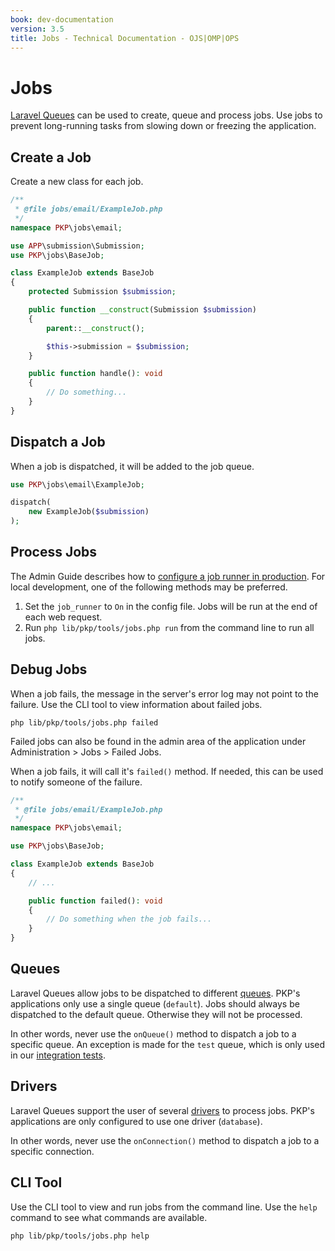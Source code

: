 ```yaml
---
book: dev-documentation
version: 3.5
title: Jobs - Technical Documentation - OJS|OMP|OPS
---
```


# Jobs

[Laravel Queues](https://laravel.com/docs/11.x/queues) can be used to create, queue and process jobs. Use jobs to prevent long-running tasks from slowing down or freezing the application.

## Create a Job

Create a new class for each job.

```php
/**
 * @file jobs/email/ExampleJob.php
 */
namespace PKP\jobs\email;

use APP\submission\Submission;
use PKP\jobs\BaseJob;

class ExampleJob extends BaseJob
{
    protected Submission $submission;

    public function __construct(Submission $submission)
    {
        parent::__construct();

        $this->submission = $submission;
    }

    public function handle(): void
    {
        // Do something...
    }
}
```

## Dispatch a Job

When a job is dispatched, it will be added to the job queue.

```php
use PKP\jobs\email\ExampleJob;

dispatch(
    new ExampleJob($submission)
);
```

## Process Jobs

The Admin Guide describes how to [configure a job runner in production](/admin-guide/en/deploy#job-runner). For local development, one of the following methods may be preferred.

1. Set the `job_runner` to `On` in the config file. Jobs will be run at the end of each web request.
2. Run `php lib/pkp/tools/jobs.php run` from the command line to run all jobs.

## Debug Jobs

When a job fails, the message in the server's error log may not point to the failure. Use the CLI tool to view information about failed jobs.

```
php lib/pkp/tools/jobs.php failed
```

Failed jobs can also be found in the admin area of the application under Administration > Jobs > Failed Jobs.

When a job fails, it will call it's `failed()` method. If needed, this can be used to notify someone of the failure.

```php
/**
 * @file jobs/email/ExampleJob.php
 */
namespace PKP\jobs\email;

use PKP\jobs\BaseJob;

class ExampleJob extends BaseJob
{
    // ...

    public function failed(): void
    {
        // Do something when the job fails...
    }
}
```

## Queues

Laravel Queues allow jobs to be dispatched to different [queues](https://laravel.com/docs/11.x/queues#dispatching-to-a-particular-queue). PKP's applications only use a single queue (`default`). Jobs should always be dispatched to the default queue. Otherwise they will not be processed.

In other words, never use the `onQueue()` method to dispatch a job to a specific queue. An exception is made for the `test` queue, which is only used in our [integration tests](/dev/testing/en/continuous-integration).

## Drivers

Laravel Queues support the user of several [drivers](https://laravel.com/docs/11.x/queues#driver-prerequisites) to process jobs. PKP's applications are only configured to use one driver (`database`).

In other words, never use the `onConnection()` method to dispatch a job to a specific connection.

## CLI Tool

Use the CLI tool to view and run jobs from the command line. Use the `help` command to see what commands are available.

```
php lib/pkp/tools/jobs.php help
```
